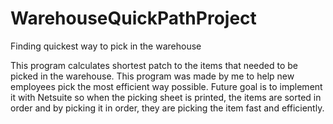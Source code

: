 # WarehouseQuickPathProject
Finding quickest way to pick in the warehouse

This program calculates shortest patch to the items that needed to be picked in the warehouse. This program was made by me to help new employees pick the most efficient way possible. 
Future goal is to implement it with Netsuite so when the picking sheet is printed, the items are sorted in order and by picking it in order, they are picking 
the item fast and efficiently. 
